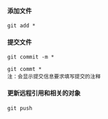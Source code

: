 #### 添加文件

```git
git add *
```

#### 提交文件

```git
git commit -m *

git commt *
注：会显示提交信息要求填写提交的注释
```

#### 更新远程引用和相关的对象

```git
git push
```